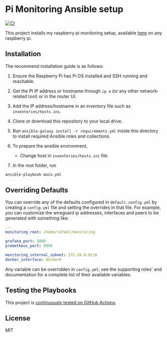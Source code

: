 # Pi Monitoring Ansible setup

[![CI][badge-gh-actions]][link-gh-actions]

This project installs my raspberry pi monitoring setup, available [here](https://github.com/rafael-c-alexandre/Docker-Raspberry-PI-Monitoring) on any raspberry pi.

## Installation

The recommend installation guide is as follows:

1. Ensure the Raspberry Pi has Pi OS installed and SSH running and reachable.
2. Get the PI IP address or hostname through `ip a` (or any other network-related tool) or in the router UI.
3. Add the IP address/hostname in an inventory file such as `inventories/hosts.ini`.
4. Clone or download this repository to your local drive.
5. Run `ansible-galaxy install -r requirements.yml` inside this directory to install required Ansible roles and collections.
6. To prepare the ansible environment,
    - Change host in `inventories/hosts.ini` file.

8. In the root folder, run 
``` bash
ansible-playbook main.yml
``` 

## Overriding Defaults

You can override any of the defaults configured in `default.config.yml` by creating a `config.yml` file and setting the overrides in that file. For example, you can customize the wireguard ip addresses, interfaces and peers to be generated with something like:

```yaml
---
monitoring_root: /home/rafael/monitoring

grafana_port: 3000
prometheus_port: 9090

monitoring_internal_subnet: 172.20.0.0/16
docker_interface: docker0

```

Any variable can be overridden in `config.yml`; see the supporting roles' and documentation for a complete list of their available variables.


## Testing the Playbooks

This project is [continuously tested on GitHub Actions](https://github.com/rafael-c-alexandre/pi-monitoring-playbook/blob/main/.github/workflows/ci.yml).


License
-------

MIT

[badge-gh-actions]: https://github.com/rafael-c-alexandre/pi-monitoring-playbook/actions/workflows/ci.yml/badge.svg
[link-gh-actions]: https://github.com/rafael-c-alexandre/pi-monitoring-playbook/actions/workflows/ci.yml
